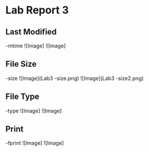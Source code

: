 # Lab Report 3

## Last Modified
-mtime
![Image]
![Image]

## File Size
-size
![Image](Lab3 -size.png)
![Image](Lab3 -size2.png)

## File Type
-type
![Image]
![Image]

## Print
-fprint
![Image]
![Image]
